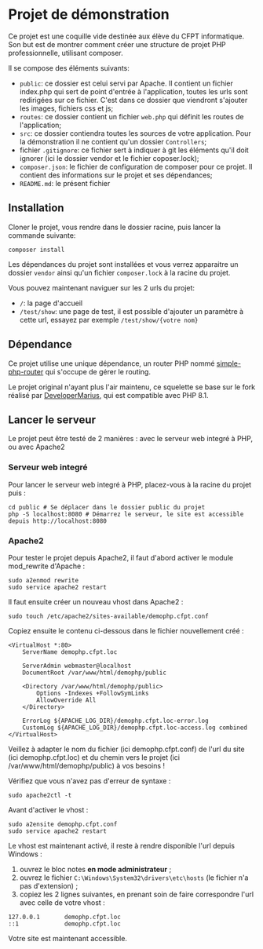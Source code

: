 # Projet de démonstration

Ce projet est une coquille vide destinée aux élève du CFPT informatique. Son but est de montrer comment créer une structure de projet PHP professionnelle, utilisant composer.

Il se compose des éléments suivants:

- ``` public ```: ce dossier est celui servi par Apache. Il contient un fichier index.php qui sert de point d'entrée à l'application, toutes les urls sont redirigées sur ce fichier. C'est dans ce dossier que viendront s'ajouter les images, fichiers css et js;
- ``` routes ```: ce dossier contient un fichier ``` web.php ``` qui définit les routes de l'application;
- ``` src ```: ce dossier contiendra toutes les sources de votre application. Pour la démonstration il ne contient qu'un dossier ``` Controllers ```;
- fichier ``` .gitignore ```: ce fichier sert à indiquer à git les éléments qu'il doit ignorer (ici le dossier vendor et le fichier coposer.lock);
- ``` composer.json ```: le fichier de configuration de composer pour ce projet. Il contient des informations sur le projet et ses dépendances;
- ``` README.md ```: le présent fichier

## Installation

Cloner le projet, vous rendre dans le dossier racine, puis lancer la commande suivante:

```
composer install
```

Les dépendances du projet sont installées et vous verrez apparaitre un dossier ``` vendor ``` ainsi qu'un fichier ``` composer.lock ``` à la racine du projet.

Vous pouvez maintenant naviguer sur les 2 urls du projet:
- ``` / ```: la page d'accueil
- ``` /test/show ```: une page de test, il est possible d'ajouter un paramètre à cette url, essayez par exemple ``` /test/show/{votre nom} ```

## Dépendance

Ce projet utilise une unique dépendance, un router PHP nommé [simple-php-router](https://github.com/skipperbent/simple-php-router) qui s'occupe de gérer le routing.

Le projet original n'ayant plus l'air maintenu, ce squelette se base sur le fork réalisé par [DeveloperMarius](https://github.com/DeveloperMarius/simple-php-router), qui est compatible avec PHP 8.1.

## Lancer le serveur

Le projet peut être testé de 2 manières : avec le serveur web integré à PHP, ou avec Apache2

### Serveur web integré

Pour lancer le serveur web integré à PHP, placez-vous à la racine du projet puis :

```
cd public # Se déplacer dans le dossier public du projet
php -S localhost:8080 # Démarrez le serveur, le site est accessible depuis http://localhost:8080
```

### Apache2

Pour tester le projet depuis Apache2, il faut d'abord activer le module mod_rewrite d'Apache :

```
sudo a2enmod rewrite
sudo service apache2 restart
```

Il faut ensuite créer un nouveau vhost dans Apache2 :

```
sudo touch /etc/apache2/sites-available/demophp.cfpt.conf
```

Copiez ensuite le contenu ci-dessous dans le fichier nouvellement créé :

```
<VirtualHost *:80>
	ServerName demophp.cfpt.loc

	ServerAdmin webmaster@localhost
	DocumentRoot /var/www/html/demophp/public

	<Directory /var/www/html/demophp/public>
	    Options -Indexes +FollowSymLinks
	    AllowOverride All
	</Directory>

	ErrorLog ${APACHE_LOG_DIR}/demophp.cfpt.loc-error.log
	CustomLog ${APACHE_LOG_DIR}/demophp.cfpt.loc-access.log combined
</VirtualHost>
```

Veillez à adapter le nom du fichier (ici demophp.cfpt.conf) de l'url du site (ici demophp.cfpt.loc) et du chemin vers le projet (ici /var/www/html/demophp/public) à vos besoins !

Vérifiez que vous n'avez pas d'erreur de syntaxe :

```
sudo apache2ctl -t
```

Avant d'activer le vhost :

```
sudo a2ensite demophp.cfpt.conf
sudo service apache2 restart
```

Le vhost est maintenant activé, il reste à rendre disponible l'url depuis Windows :

1. ouvrez le bloc notes **en mode administrateur** ;
2. ouvrez le fichier ```C:\Windows\System32\drivers\etc\hosts``` (le fichier n'a pas d'extension) ;
3. copiez les 2 lignes suivantes, en prenant soin de faire correspondre l'url avec celle de votre vhost :
```
127.0.0.1       demophp.cfpt.loc
::1             demophp.cfpt.loc
```
Votre site est maintenant accessible.